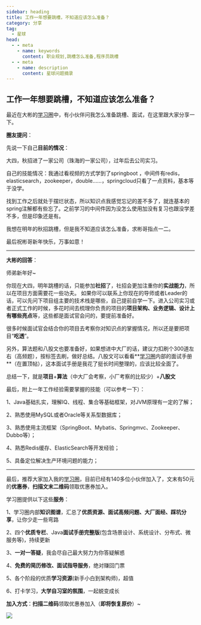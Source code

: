 ```yaml
---
sidebar: heading
title: 工作一年想要跳槽，不知道应该怎么准备？
category: 分享
tag:
  - 星球
head:
  - - meta
    - name: keywords
      content: 职业规划,跳槽怎么准备,程序员跳槽
  - - meta
    - name: description
      content: 星球问题摘录
---
```


## 工作一年想要跳槽，不知道应该怎么准备？

最近在大彬的[学习圈](https://mp.weixin.qq.com/s?__biz=Mzg2OTY1NzY0MQ==&mid=2247492252&idx=1&sn=8fc12e97763e3b994b0dd0e717a4b674&chksm=ce9b1fdaf9ec96cca6c03cb6e7b61156d3226dbb587f81cea27b71be6671b81b537c9b7e9b2d#rd)中，有小伙伴问我怎么准备跳槽、面试，在这里跟大家分享一下。

**圈友提问**：

先说一下自己**目前的情况**：

大四，秋招进了一家公司（珠海的一家公司），过年后去公司实习。 

自己的技能情况：我通过看视频的方式学到了springboot  ，中间件有redis，elasticsearch，zookeeper，double……，springcloud只看了一点资料，基本等于没学。 

找到工作之后就处于摆烂状态，所以知识点我感觉忘记的差不多了，就连基本的spring注解都有些忘了。之前学习的中间件因为没怎么使用加没有复习也跟没学差不多，但是印象还是有。

我想在明年的秋招跳槽，但是我不知道应该怎么准备，求彬哥指点一二。

最后祝彬哥新年快乐，万事如意！

---

**大彬的回答**：

师弟新年好~

你现在大四，明年跳槽的话，只能参加**社招**了，社招会更加注重你的**实战能力**，所以在项目方面需要花一些功夫。 如果你可以联系上你现在的导师或者Leader的话，可以先问下项目组主要的技术栈是哪些，自己提前自学一下。进入公司实习或者正式工作的时候，多花时间去梳理你负责的项目的**项目架构、业务逻辑、设计上有哪些亮点**等，这些都是面试官会问的，要提前准备好。 

很多时候面试官会结合你的项目去考察你对知识点的掌握情况，所以还是要把项目“**吃透**”。 

另外，算法题和八股文也要准备好，如果想进中大厂的话，建议力扣刷个300道左右（高频题），按标签去刷，做好总结。八股文可以看看**[学习圈](https://mp.weixin.qq.com/s?__biz=Mzg2OTY1NzY0MQ==&mid=2247492252&idx=1&sn=8fc12e97763e3b994b0dd0e717a4b674&chksm=ce9b1fdaf9ec96cca6c03cb6e7b61156d3226dbb587f81cea27b71be6671b81b537c9b7e9b2d#rd)内部的面试手册**（在置顶帖），这本面试手册是我花了挺长时间整理的，应该比较全面了。 



总结一下，就是**项目**+**算法**（中大厂会考察，小厂考察的比较少）+**八股文** 



最后，附上一年工作经验需要掌握的技能（可以参考一下）： 

1、Java基础扎实，理解IQ、线程、集合等基础框架，对JVM原理有一定的了解； 

2、熟悉使用MySQL或者Oracle等关系型数据库； 

3、熟悉使用主流框架（SpringBoot、Mybatis、Springmvc、Zookeeper、Dubbo等）； 

4、熟悉Redis缓存、ElasticSearch等开发经验；  

5、具备定位解决生产环境问题的能力；



---

最后，推荐大家加入我的[学习圈](http://mp.weixin.qq.com/s?__biz=Mzg2OTY1NzY0MQ==&mid=2247492252&idx=1&sn=8fc12e97763e3b994b0dd0e717a4b674&chksm=ce9b1fdaf9ec96cca6c03cb6e7b61156d3226dbb587f81cea27b71be6671b81b537c9b7e9b2d&scene=21#wechat_redirect)，目前已经有140多位小伙伴加入了，文末有50元的**优惠券**，**扫描文末二维码**领取优惠券加入。

学习圈提供以下这些**服务**：

1、学习圈内部**知识图谱**，汇总了**优质资源、面试高频问题、大厂面经、踩坑分享**，让你少走一些弯路

2、四个**优质专栏**、Java**面试手册完整版**(包含场景设计、系统设计、分布式、微服务等)，持续更新

3、**一对一答疑**，我会尽自己最大努力为你答疑解惑

4、**免费的简历修改、面试指导服务**，绝对赚回门票

5、各个阶段的优质**学习资源**(新手小白到架构师)，超值

6、打卡学习，**大学自习室的氛围**，一起蜕变成长



**加入方式**：**扫描二维码**领取优惠券加入（**即将恢复原价**）~

![](http://img.topjavaer.cn/img/星球优惠券-b站.png)
